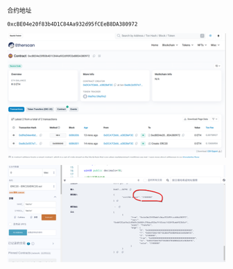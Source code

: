 合约地址

```
0xcBE04e20f83b4D1C84Aa932d95fCEeB8DA380972
```

![image-20240611232022695](assets/image-20240611232022695.png)

![image-20240611232053199](assets/image-20240611232053199.png)